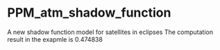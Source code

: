 # PPM_atm_shadow_function
A new shadow function model for satellites in eclipses
The computation result in the exapmle is 0.474838
